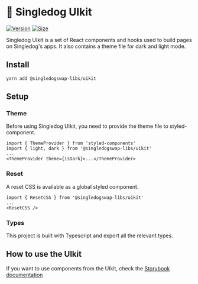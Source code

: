 # 🥞 Singledog UIkit

[![Version](https://img.shields.io/npm/v/@singledogswap-libs/uikit)](https://www.npmjs.com/package/@singledogswap-libs/uikit) [![Size](https://img.shields.io/bundlephobia/min/@singledogswap-libs/uikit)](https://www.npmjs.com/package/@singledogswap-libs/uikit)

Singledog UIkit is a set of React components and hooks used to build pages on Singledog's apps. It also contains a theme file for dark and light mode.

## Install

`yarn add @singledogswap-libs/uikit`

## Setup

### Theme

Before using Singledog UIkit, you need to provide the theme file to styled-component.

```
import { ThemeProvider } from 'styled-components'
import { light, dark } from '@singledogswap-libs/uikit'
...
<ThemeProvider theme={isDark}>...</ThemeProvider>
```

### Reset

A reset CSS is available as a global styled component.

```
import { ResetCSS } from '@singledogswap-libs/uikit'
...
<ResetCSS />
```

### Types

This project is built with Typescript and export all the relevant types.

## How to use the UIkit

If you want to use components from the UIkit, check the [Storybook documentation](https://singledogswap.github.io/singledog-uikit/)
